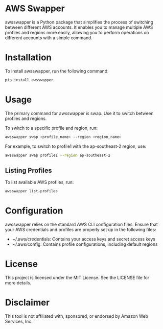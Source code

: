 # AWS Swapper

awsswapper is a Python package that simplifies the process of switching between different AWS accounts. It enables you to manage multiple AWS profiles and regions more easily, allowing you to perform operations on different accounts with a simple command.

# Installation

To install awsswapper, run the following command:

```bash
pip install awsswapper
```

# Usage

The primary command for awsswapper is swap. Use it to switch between profiles and regions.

To switch to a specific profile and region, run:

```bash
awsswapper swap <profile_name> --region <region_name>
```

For example, to switch to profile1 with the ap-southeast-2 region, use:

```bash
awsswapper swap profile1 --region ap-southeast-2
```

## Listing Profiles
To list available AWS profiles, run:

```bash
awsswapper list-profiles
```

# Configuration

awsswapper relies on the standard AWS CLI configuration files. Ensure that your AWS credentials and profiles are properly set up in the following files:

- ~/.aws/credentials: Contains your access keys and secret access keys
- ~/.aws/config: Contains profile configurations, including default regions

# License

This project is licensed under the MIT License. See the LICENSE file for more details.

# Disclaimer

This tool is not affiliated with, sponsored, or endorsed by Amazon Web Services, Inc.
